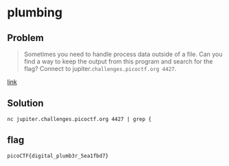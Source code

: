 # plumbing
## Problem
> Sometimes you need to handle process data outside of a file. Can you find a way to keep the output from this program and search for the flag?  Connect to jupiter.`challenges.picoctf.org 4427`.


[link](https://play.picoctf.org/practice/challenge/48)
## Solution
```shell
nc jupiter.challenges.picoctf.org 4427 | grep {
```
## flag
`picoCTF{digital_plumb3r_5ea1fbd7}`